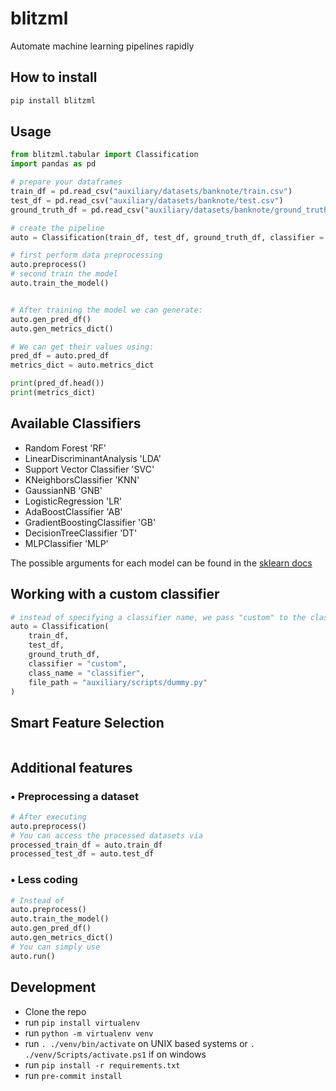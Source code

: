 
# blitzml

Automate machine learning pipelines rapidly


## How to install


```bash
pip install blitzml
```


## Usage

```python
from blitzml.tabular import Classification
import pandas as pd

# prepare your dataframes
train_df = pd.read_csv("auxiliary/datasets/banknote/train.csv")
test_df = pd.read_csv("auxiliary/datasets/banknote/test.csv")
ground_truth_df = pd.read_csv("auxiliary/datasets/banknote/ground_truth.csv")

# create the pipeline
auto = Classification(train_df, test_df, ground_truth_df, classifier = 'RF', n_estimators = 50)

# first perform data preprocessing
auto.preprocess()
# second train the model
auto.train_the_model()


# After training the model we can generate:
auto.gen_pred_df()
auto.gen_metrics_dict()

# We can get their values using:
pred_df = auto.pred_df
metrics_dict = auto.metrics_dict

print(pred_df.head())
print(metrics_dict)
```


## Available Classifiers

- Random Forest 'RF'
- LinearDiscriminantAnalysis 'LDA'
- Support Vector Classifier 'SVC'
- KNeighborsClassifier 'KNN'
- GaussianNB 'GNB'
- LogisticRegression 'LR'
- AdaBoostClassifier 'AB'
- GradientBoostingClassifier 'GB'
- DecisionTreeClassifier 'DT'
- MLPClassifier 'MLP'

The possible arguments for each model can be found in the [sklearn docs](https://scikit-learn.org/stable/user_guide.html)

## Working with a custom classifier

```python
# instead of specifying a classifier name, we pass "custom" to the classifier argument.
auto = Classification(
    train_df,
    test_df,
    ground_truth_df,
    classifier = "custom", 
    class_name = "classifier",
    file_path = "auxiliary/scripts/dummy.py"
)
```
## Smart Feature Selection

```python

```
## Additional features
### • Preprocessing a dataset
```python
# After executing
auto.preprocess()
# You can access the processed datasets via
processed_train_df = auto.train_df
processed_test_df = auto.test_df
```
### • Less coding
```python
# Instead of
auto.preprocess()
auto.train_the_model()
auto.gen_pred_df()
auto.gen_metrics_dict()
# You can simply use
auto.run()
```

## Development

- Clone the repo
- run `pip install virtualenv`
- run `python -m virtualenv venv`
- run `. ./venv/bin/activate` on UNIX based systems or `. ./venv/Scripts/activate.ps1` if on windows
- run `pip install -r requirements.txt`
- run `pre-commit install`
